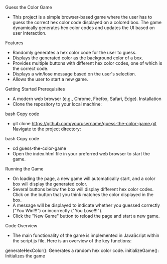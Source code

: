 Guess the Color Game
- This project is a simple browser-based game where the user has to guess the correct hex color code displayed on a colored box. The game dynamically generates hex color codes and updates the UI based on user interaction.

Features
- Randomly generates a hex color code for the user to guess.
- Displays the generated color as the background color of a box.
- Provides multiple buttons with different hex color codes, one of which is the correct code.
- Displays a win/lose message based on the user's selection.
- Allows the user to start a new game.

Getting Started
Prerequisites
- A modern web browser (e.g., Chrome, Firefox, Safari, Edge).
Installation
- Clone the repository to your local machine:

bash
Copy code
- git clone https://github.com/yourusername/guess-the-color-game.git
Navigate to the project directory:

bash
Copy code
- cd guess-the-color-game
- Open the index.html file in your preferred web browser to start the game.

Running the Game
- On loading the page, a new game will automatically start, and a color box will display the generated color.
- Several buttons below the box will display different hex color codes. Click on the button that you think matches the color displayed in the box.
- A message will be displayed to indicate whether you guessed correctly ("You Win!!!") or incorrectly ("You Lose!!!").
- Click the "New Game" button to reload the page and start a new game.

Code Overview
- The main functionality of the game is implemented in JavaScript within the script.js file. Here is an overview of the key functions:

generateHexColor(): Generates a random hex color code.
initializeGame(): Initializes the game
